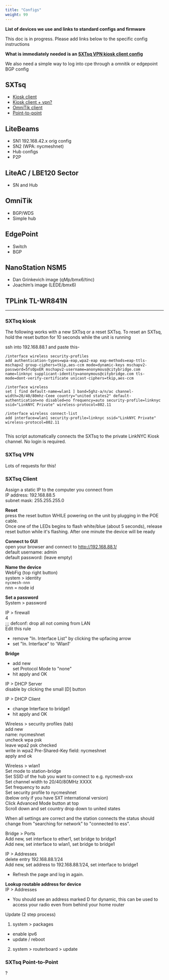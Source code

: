 ```yaml
---
title: "Configs"
weight: 99
---
```


**List of devices we use and links to standard configs and firmware**   
  
This doc is in progress. Please add links below to the specific config instructions   
  
**What is immediately needed is an [SXTsq VPN kiosk client config](#sxtVpn)**  
  
We also need a simple way to log into cpe through a omnitik or edgepoint BGP config  
  
## SXTsq    
* [Kiosk client](#sxtKiosk)   
* [Kiosk client + vpn?](#sxtVpn)  
* [OmniTik client](#sxtClient)  
* [Point-to-point](#sxtP2P)   
  
## LiteBeams    
* SN1 192.168.42.x orig config    
* SN2 (WPA: nycmeshnet)    
* Hub configs    
* P2P    
  
## LiteAC / LBE120 Sector    
* SN and Hub  
  
## OmniTik    
* BGP/WDS    
* Simple hub  
  
## EdgePoint    
* Switch    
* BGP    
  
## NanoStation NSM5    
* Dan Grinkevich image (qMp/bmx6/tinc)    
* Joachim’s image (LEDE/bmx6)  

## TPLink TL-WR841N  
  
---  
  
### <a name="sxtKiosk"></a>SXTsq kiosk  
  
The following works with a new SXTsq or a reset SXTsq. To reset an SXTsq, hold the reset button for 10 seconds while the unit is running  
  
ssh into 192.168.88.1 and paste this-  
  
```  
/interface wireless security-profiles  
add authentication-types=wpa-eap,wpa2-eap eap-methods=eap-ttls-mschapv2 group-ciphers=tkip,aes-ccm mode=dynamic-keys mschapv2-password=5fsOpxER mschapv2-username=anonymous@citybridge.com name=linknyc supplicant-identity=anonymous@citybridge.com tls-mode=dont-verify-certificate unicast-ciphers=tkip,aes-ccm  
  
/interface wireless  
set [ find default-name=wlan1 ] band=5ghz-a/n/ac channel-width=20/40/80mhz-Ceee country="united states2" default-authentication=no disabled=no frequency=auto security-profile=linknyc ssid="LinkNYC Private" wireless-protocol=802.11  
  
/interface wireless connect-list  
add interface=wlan1 security-profile=linknyc ssid="LinkNYC Private" wireless-protocol=802.11  
  
```  
  
This script automatically connects the SXTsq to the private LinkNYC Kiosk channel. No login is required.  
  
### <a name="sxtVpn"></a>SXTsq VPN  
  
Lots of requests for this!  



  
### <a name="sxtClient"></a>SXTsq Client  
  
  
Assign a static IP to the computer you connect from  
IP address: 192.168.88.5  
subnet mask: 255.255.255.0  
  
  
**Reset**  
press the reset button WHILE powering on the unit by plugging in the POE cable.  
Once one of the LEDs begins to flash white/blue (about 5 seconds), release reset button while it's flashing. After one minute the device will be ready  
  
**Connect to GUI**  
open your browser and connect to http://192.168.88.1/  
default username: admin  
default password: (leave empty)  
  
**Name the device**   
WebFig  (top right button)  
system > identity  
`nycmesh-nnn`  
nnn = node id  
  
**Set a password**  
System > password  
  
IP > firewall  
4  
;;; defconf: drop all not coming from LAN  
Edit this rule  
- remove "In. Interface List" by clicking the upfacing arrow  
- set "In. Interface" to 'Wlan1'  
  
**Bridge**  
- add new  
set Protocol Mode to "none"  
- hit apply and OK  
  
IP > DHCP Server  
disable by clicking the small [D] button  
  
IP > DHCP Client  
- change Interface to bridge1  
- hit apply and OK  
  
Wireless > security profiles (tab)  
add new  
name: nycmeshnet  
uncheck wpa psk  
leave wpa2 psk checked  
write in wpa2 Pre-Shared-Key field: nycmeshnet  
apply and ok  
  
Wireless > wlan1  
Set mode to station-bridge  
Set SSID of the hub you want to connect to e.g. nycmesh-xxx   
Set channel width to 20/40/80MHz XXXX  
Set frequency to auto  
Set security profile to nycmeshnet  
(below only if you have SXT international version)  
Click Advanced Mode button at top  
Scroll down and set country drop down to united states  
  
When all settings are correct and the station connects the status should change from "searching for network" to "connected to ess".  
  
Bridge > Ports   
Add new, set interface to ether1, set bridge to bridge1  
Add new, set interface to wlan1, set bridge to bridge1  
  
IP  > Addresses   
delete entry 192.168.88.1/24  
Add new, set address to 192.168.88.1/24, set interface to bridge1  
  
- Refresh the page and log in again.  
  
**Lookup routable address for device**  
IP > Addresses  
- You should see an address marked D for dynamic, this can be used to access your radio even from behind your home router  
  
Update (2 step process)  
1. system > packages  
- enable ipv6  
- update / reboot  
2. system > routerboard > update  
  
  
### <a name="sxtP2P"></a>SXTsq Point-to-Point  
  
?  
  
  
  
  
  
  
  
  
  
  
  
  
  
  
  
